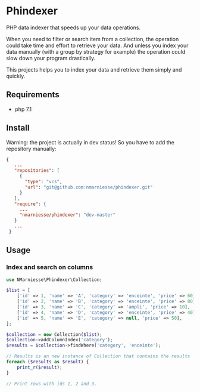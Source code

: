 # Phindexer

PHP data indexer that speeds up your data operations.  

When you need to filter or search item from a collection, the operation could take time and effort to
retrieve your data. And unless you index your data manually (with a group by strategy for example) the 
operation could slow down your program drastically.  

This projects helps you to index your data and retrieve them simply and quickly.  


## Requirements

- php 7.1


## Install

Warning: the project is actually in dev status! So you have to add the repository manually:

```json
{
   ...
   "repositories": [
     {
       "type": "vcs",
       "url": "git@github.com:nmarniesse/phindexer.git"
     }
   ],
   "require": {
     ...
     "nmarniesse/phindexer": "dev-master"
   }
   ...
 }
```


## Usage

### Index and search on columns

```php
use NMarniesse\Phindexer\Collection;

$list = [
    ['id' => 1, 'name' => 'A', 'category' => 'enceinte', 'price' => 60],
    ['id' => 2, 'name' => 'B', 'category' => 'enceinte', 'price' => 80],
    ['id' => 3, 'name' => 'C', 'category' => 'ampli', 'price' => 10],
    ['id' => 4, 'name' => 'D', 'category' => 'enceinte', 'price' => 40],
    ['id' => 5, 'name' => 'E', 'category' => null, 'price' => 50],
];

$collection = new Collection($list);
$collection->addColumnIndex('category');
$results = $collection->findWhere('category', 'enceinte');

// Results is an new instance of Collection that contains the results
foreach ($results as $result) {
    print_r($result);
}

// Print rows with ids 1, 2 and 3.

```

